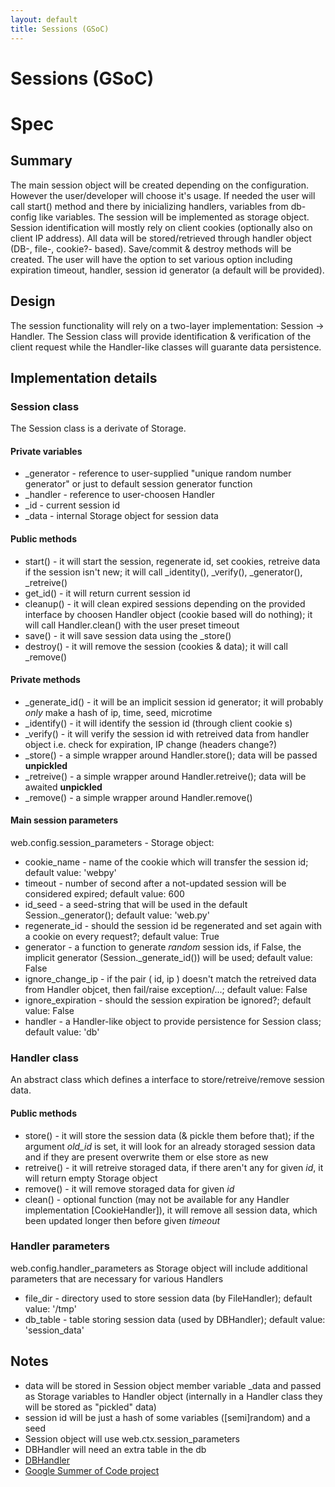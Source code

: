 ```yaml
---
layout: default
title: Sessions (GSoC)
---
```


# Sessions (GSoC)

# Spec
## Summary
The main session object will be created depending on the configuration. However the user/developer will choose it's usage. If needed the user will call start() method and there by inicializing handlers, variables from db-config like variables. The session will be implemented as storage object. Session identification will mostly rely on client cookies (optionally also on client IP address). All data will be stored/retrieved through handler object (DB-, file-, cookie?- based). Save/commit & destroy methods will be created. The user will have the option to set various option including expiration timeout, handler, session id generator (a default will be provided).

## Design
The session functionality will rely on a two-layer implementation: Session -> Handler. The Session class will provide identification & verification of the client request while the Handler-like classes will guarante data persistence.

## Implementation details

### Session class
The Session class is a derivate of Storage.

#### Private variables
 * _generator - reference to user-supplied "unique random number generator" or just to default session generator function
 * _handler - reference to user-choosen Handler
 * _id - current session id
 * _data - internal Storage object for session data

#### Public methods

 * start() - it will start the session, regenerate id, set cookies, retreive data if the session isn't new; it will call \_identity(), \_verify(), \_generator(), \_retreive()
 * get_id() - it will return current session id
 * cleanup() - it will clean expired sessions depending on the provided interface by choosen Handler object (cookie based will do nothing); it will call Handler.clean() with the user preset timeout
 * save() - it will save session data using the _store()
 * destroy() - it will remove the session (cookies & data); it will call _remove()

#### Private methods

 * _generate\_id() - it will be an implicit session id generator; it will probably _only_ make a hash of ip, time, seed, microtime
 * _identify() - it will identify the session id (through client cookie                s)
 * _verify() - it will verify the session id with retreived data from handler object i.e. check for expiration, IP change (headers change?)
 * _store() - a simple wrapper around Handler.store(); data will be passed **unpickled**
 * _retreive() - a simple wrapper around Handler.retreive(); data will be awaited **unpickled**
 * _remove() - a simple wrapper around Handler.remove()

#### Main session parameters
web.config.session_parameters - Storage object:

 * cookie_name - name of the cookie which will transfer the session id; default value: 'webpy'
 * timeout - number of second after a not-updated session will be considered expired; default value: 600
 * id_seed - a seed-string that will be used in the default Session._generator(); default value: 'web.py'
 * regenerate_id - should the session id be regenerated and set again with a cookie on every request?; default value: True
 * generator - a function to generate _random_ session ids, if False, the implicit generator (Session.\_generate\_id()) will be used; default value: False
 * ignore_change_ip - if the pair ( id, ip ) doesn't match the retreived data from Handler objcet, then fail/raise exception/...; default value: False
 * ignore_expiration - should the session expiration be ignored?; default value: False
 * handler - a Handler-like object to provide persistence for Session class; default value: 'db'

### Handler class
An abstract class which defines a interface to store/retreive/remove session data.

#### Public methods
 * store() - it will store the session data (& pickle them before that); if the argument _old\_id_ is set, it will look for an already storaged session data and if they are present overwrite them or else store as new
 * retreive() - it will retreive storaged data, if there aren't any for given _id_, it will return empty Storage object
 * remove() - it will remove storaged data for given _id_
 * clean() - optional function (may not be available for any Handler implementation [CookieHandler]), it will remove all session data, which been updated longer then before given _timeout_

### Handler parameters
web.config.handler_parameters as Storage object will include additional parameters that are necessary for various Handlers

 * file_dir - directory used to store session data (by FileHandler); default value: '/tmp'
 * db_table - table storing session data (used by DBHandler); default value: 'session_data'

## Notes
 * data will be stored in Session object member variable _data and passed as Storage variables to Handler object (internally in a Handler class they will be stored as "pickled" data)
 * session id will be just a hash of some variables ([semi]random) and a seed
 * Session object will use web.ctx.session_parameters
 * DBHandler will need an extra table in the db
 * [DBHandler](/sessions/dbhandler)
 * [Google Summer of Code project](/sessions/gsoc)

